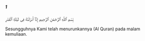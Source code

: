 ##### 1

<span class="ayah">بِّسْمِ ٱللَّهِ ٱلرَّحْمَٰنِ ٱلرَّحِيمِ إِنَّآ أَنزَلْنَٰهُ فِى لَيْلَةِ ٱلْقَدْرِ</span>

<span class="ayah_translation">Sesungguhnya Kami telah menurunkannya (Al Quran) pada malam kemuliaan.</span>

